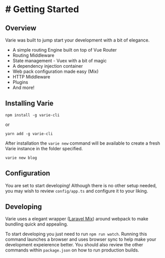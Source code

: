 # # Getting Started
   
  <a name="overview"></a>
  ## Overview
  
  Varie was built to jump start your development with a bit of elegance. 
  
  * A simple routing Engine built on top of Vue Router
  * Routing Middleware
  * State management - Vuex with a bit of magic
  * A dependency injection container
  * Web pack configuration made easy (Mix)
  * HTTP Middleware
  * Plugins
  * And more!
  
  <a name="installation"></a>
  ## Installing Varie
  
  ```npm install -g varie-cli``` 
  
  or
  
  ```yarn add -g varie-cli```
   
   After installation the `varie new` command will be available to create a fresh Varie instance in the folder specified.
   
   ```varie new blog```
   
  <a name="configuration"></a>
  ## Configuration
 
  You are set to start developing! Although there is no other setup needed, you may wish to review
  `config/app.ts` and configure it to your liking.
  
  ## Developing
  Varie uses a elegant wrapper (<a href="https://github.com/JeffreyWay/laravel-mix">Laravel Mix</a>) around webpack to 
  make bundling quick and appealing.
  
  To start developing you just need to run `npm run watch`. Running this command launches a browser and uses browser sync 
  to help make your development expeierence better. You should also review the other commands within `package.json` 
  on how to run production builds. 